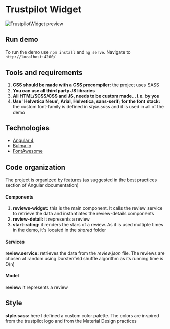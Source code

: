 # Trustpilot Widget
![TrustpilotWidget preview](https://github.com/mauriziopireddu/trustpilotWidget/blob/master/preview.png?raw=true)

## Run demo
To run the demo use `npm install` and `ng serve`. 
Navigate to `http://localhost:4200/`

## Tools and requirements
1. **CSS should be made with a CSS precompiler:** the project uses SASS
2. **You can use all third party JS libraries**
3. **All HTML/SCSS/CSS and JS, needs to be custom made... i.e. by you**
4. **Use 'Helvetica Neue', Arial, Helvetica, sans-serif; for the font stack:**
 the custom font-family is defined in *style.sass* and it is used in all of the demo

## Technologies
* [Angular 4](https://angular.io)
* [Bulma.io](http://bulma.io/)
* [FontAwesome](http://fontawesome.io/)

## Code organization
The project is organized by features (as suggested in the best practices section of Angular documentation)

#### Components
1. **reviews-widget:** this is the main component. It calls the review service to retrieve the data and instantiates the review-details components
2. **review-detail:** it represents a review
3. **start-rating:** it renders the stars of a review. As it is used multiple times in the demo, it's located in the *shared* folder
#### Services
**review.service:** retrieves the data from the *review.json* file. The reviews are chosen at random using Durstenfeld shuffle algorithm as its running time is O(n)

#### Model
**review:** it represents a review
 
 ## Style
 **style.sass:** here I defined a custom color palette. The colors are inspired from the trustpilot logo and from the Material Design practices
 
